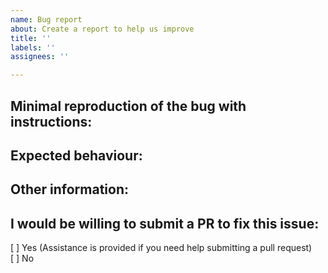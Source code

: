 ```yaml
---
name: Bug report
about: Create a report to help us improve
title: ''
labels: ''
assignees: ''

---
```


<!--

* Please fill out this template with all the relevant information so we can
  understand what's going on and fix the issue. We appreciate bugs filed and PRs
  submitted!

* Please make sure that you are familiar with and follow the Code of Conduct for
  this project (found in the CODE_OF_CONDUCT.md file).

-->

## Minimal reproduction of the bug with instructions:

## Expected behaviour:

## Other information:

## I would be willing to submit a PR to fix this issue:

[ ] Yes (Assistance is provided if you need help submitting a pull request)  
[ ] No

<!--

If you are willing to submit a PR but are a bit unsure, feel free to check out the [Contributors Guide](CONTRIBUTING.md) for useful tips and hints that help you get started.

-->
